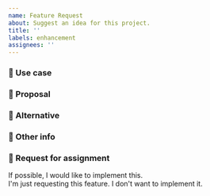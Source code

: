 ```yaml
---
name: Feature Request
about: Suggest an idea for this project.
title: ''
labels: enhancement
assignees: ''
---
```


### :key: Use case

<!-- A brief description of when you'd like to use this feature,
     or who you think it would be useful for. -->
     
### :hammer: Proposal

<!-- A description of how you think this problem should be fixed.
     And why you think it should be fixed this way. -->

### :wrench: Alternative

<!-- Is there an alternative solution you can think of if the above
     is not possible? If not that's ok! Just say N/A -->

### :memo: Other info

<!-- Links to relevant issues, pull requests, or other information -->

### :bee: Request for assignment

<!-- Some people want to implement features they request, and other
     people just want to report them.
     Both options are great! We just want to know which it is.
     
     Please leave one option and delete the other. -->

If possible, I would like to implement this.  
I'm just requesting this feature. I don't want to implement it.
